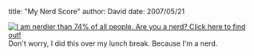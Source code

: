 
title: "My Nerd Score"
author: David
date: 2007/05/21

[<img alt="I am nerdier than 74% of all people. Are you a nerd? Click here to find out!" src="http://www.nerdtests.com/images/badge/f8273a30a7e467bc.gif">](http://www.nerdtests.com/nq_ref.html) 
Don't worry, I did this over my lunch break. Because I'm a nerd.
